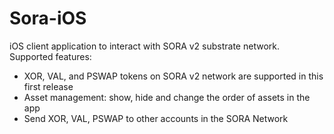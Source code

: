 # Sora-iOS
iOS client application to interact with SORA v2 substrate network.
Supported features:
- XOR, VAL, and PSWAP tokens on SORA v2 network are supported in this first release
- Asset management: show, hide and change the order of assets in the app
- Send XOR, VAL, PSWAP to other accounts in the SORA Network